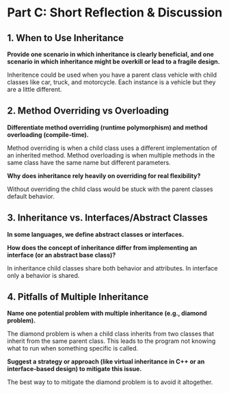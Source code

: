# Part C: Short Reflection & Discussion

## 1. When to Use Inheritance

**Provide one scenario in which inheritance is clearly beneficial, and one scenario in which inheritance might be overkill or lead to a fragile design.**

Inheritence could be used when you have a parent class vehicle with child classes like car, truck, and motorcycle. Each instance is a vehicle but they are a little different.

## 2. Method Overriding vs Overloading

**Differentiate method overriding (runtime polymorphism) and method overloading (compile-time).**

Method overriding is when a child class uses a different implementation of an inherited method. Method overloading is when multiple methods in the same class have the same name but different parameters.

**Why does inheritance rely heavily on overriding for real flexibility?**

Without overriding the child class would be stuck with the parent classes default behavior.

## 3. Inheritance vs. Interfaces/Abstract Classes

**In some languages, we define abstract classes or interfaces.**

**How does the concept of inheritance differ from implementing an interface (or an abstract base class)?**

In inheritance child classes share both behavior and attributes. In interface only a behavior is shared. 

## 4. Pitfalls of Multiple Inheritance

**Name one potential problem with multiple inheritance (e.g., diamond problem).**

The diamond problem is when a child class inherits from two classes that inherit from the same parent class. This leads to the program not knowing what to run when something specific is called.

**Suggest a strategy or approach (like virtual inheritance in C++ or an interface-based design) to mitigate this issue.**

The best way to to mitigate the diamond problem is to avoid it altogether. 